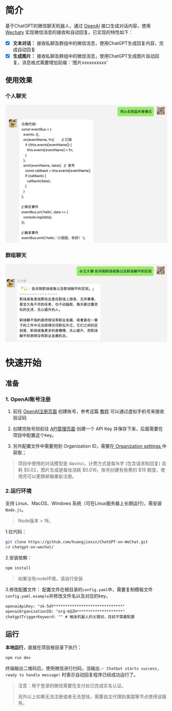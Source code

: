 # 简介
基于ChatGPT的微信聊天机器人，通过 [OpenAI](https://www.npmjs.com/package/openai) 接口生成对话内容，使用 [Wechaty](http://wechaty.js.org/) 实现微信消息的接收和自动回复。已实现的特性如下：

- [x] **文本对话：** 接收私聊及群组中的微信消息，使用ChatGPT生成回复内容，完成自动回复
- [x] **生成图片：** 接收私聊及群组中的微信消息，使用ChatGPT生成图片自动回复，消息格式需要增加前缀：'图片xxxxxxxxxx'

## 使用效果
### 个人聊天

![privateChat.jpg](doc/img/privateChat.jpg)

### 群组聊天

![roomChat.jpg](doc/img/roomChat.jpg)


# 快速开始

## 准备

### 1. OpenAI账号注册

1) 前往 [OpenAI注册页面](https://beta.openai.com/signup) 创建账号，参考这篇 [教程](https://www.cnblogs.com/damugua/p/16969508.html) 可以通过虚拟手机号来接收验证码

2) 创建完账号则前往 [API管理页面](https://beta.openai.com/account/api-keys) 创建一个 API Key 并保存下来，后面需要在项目中配置这个key。

3) 另外配置文件中需要用到 Organization ID，需要在[ Organization settings ](https://platform.openai.com/account/org-settings)中获取；

> 项目中使用的对话模型是 davinci，计费方式是每1k字 (包含请求和回复) 消耗 $0.02，图片生成是每张消耗 $0.016，账号创建有免费的 $18 额度，使用完可以更换邮箱重新注册。

### 2.运行环境

支持 Linux、MacOS、Windows 系统（可在Linux服务器上长期运行)，需安装 `Node.js`。 
> Node版本 > 18。


1.拉代码：

```bash
git clone https://github.com/huangjiexin/ChatGPT-on-WeChat.git
cd chatgpt-on-wechat/
```

2.安装依赖：
```bash
npm install
```
> 如果没有node环境，请自行安装

3.修改配置文件：
配置文件在根目录的`config.yaml`中，需要复制模板文件`config.yaml.example`并修改文件名以及对应的key。
```
openaiApiKey: "sk-5dY******************************"
openaiOrganizationID: "org-bQZH********************"
chatgptTriggerKeyword: "" # 触发机器人的关键词，目前不需要配置
```

## 运行

**本地运行**，直接在项目根目录下执行：

```bash
npm run dev
```
终端输出二维码后，使用微信进行扫码，当输出 `✅ Chatbot starts success, ready to handle message!` 时表示自动回复程序已经成功运行了。
> 注意：用于登录的微信需要在支付处已完成实名认证。
>
> 另外以上如果无法注册或者无法登陆，需要自主代理到美国等节点使用该服务。

